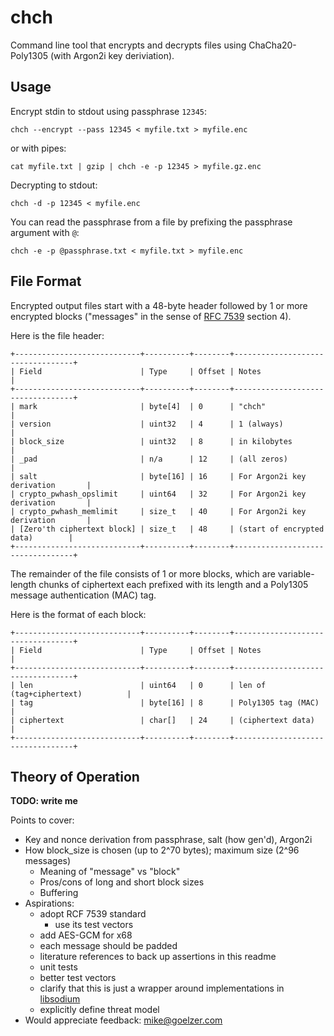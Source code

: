 # chch

Command line tool that encrypts and decrypts files using ChaCha20-Poly1305 (with Argon2i key deriviation).

## Usage

Encrypt stdin to stdout using passphrase `12345`:

```
chch --encrypt --pass 12345 < myfile.txt > myfile.enc
```

or with pipes:

```
cat myfile.txt | gzip | chch -e -p 12345 > myfile.gz.enc
```

Decrypting to stdout:

```
chch -d -p 12345 < myfile.enc
```

You can read the passphrase from a file by prefixing the passphrase argument with `@`:

```
chch -e -p @passphrase.txt < myfile.txt > myfile.enc
```


## File Format

Encrypted output files start with a 48-byte header followed by 1 or more encrypted blocks ("messages" in the sense of [RFC 7539](https://tools.ietf.org/html/rfc7539#section-4) section 4).

Here is the file header:

```
+----------------------------+----------+--------+----------------------------------+
| Field                      | Type     | Offset | Notes                            |
+----------------------------+----------+--------+----------------------------------+
| mark                       | byte[4]  | 0      | "chch"                           |
| version                    | uint32   | 4      | 1 (always)                       |  
| block_size                 | uint32   | 8      | in kilobytes                     |
| _pad                       | n/a      | 12     | (all zeros)                      |
| salt                       | byte[16] | 16     | For Argon2i key derivation       |
| crypto_pwhash_opslimit     | uint64   | 32     | For Argon2i key derivation       |
| crypto_pwhash_memlimit     | size_t   | 40     | For Argon2i key derivation       |
| [Zero'th ciphertext block] | size_t   | 48     | (start of encrypted data)        |
+----------------------------+----------+--------+----------------------------------+
```

The remainder of the file consists of 1 or more blocks, which are variable-length chunks of ciphertext each prefixed with its length and a Poly1305 message authentication (MAC) tag.

Here is the format of each block:

```
+----------------------------+----------+--------+----------------------------------+
| Field                      | Type     | Offset | Notes                            |
+----------------------------+----------+--------+----------------------------------+
| len                        | uint64   | 0      | len of (tag+ciphertext)          |
| tag                        | byte[16] | 8      | Poly1305 tag (MAC)               |  
| ciphertext                 | char[]   | 24     | (ciphertext data)                |
+----------------------------+----------+--------+----------------------------------+
```

## Theory of Operation

**TODO:  write me**

Points to cover:
* Key and nonce derivation from passphrase, salt (how gen'd), Argon2i
* How block_size is chosen (up to 2^70 bytes); maximum size (2^96 messages)
	* Meaning of "message" vs "block"
	* Pros/cons of long and short block sizes
	* Buffering
* Aspirations:
	* adopt RCF 7539 standard
		* use its test vectors
	* add AES-GCM for x68
	* each message should be padded
	* literature references to back up assertions in this readme
	* unit tests
	* better test vectors
	* clarify that this is just a wrapper around implementations in [libsodium](https://github.com/jedisct1/libsodium)
	* explicitly define threat model
* Would appreciate feedback:  [mike@goelzer.com](mailto:mike@goelzer.com)

